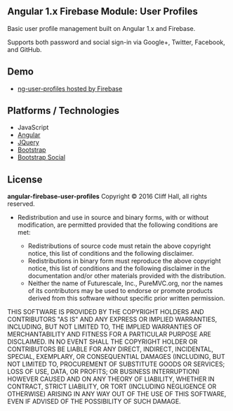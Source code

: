 ## Angular 1.x Firebase Module: User Profiles

Basic user profile management built on Angular 1.x and Firebase.

Supports both password and social sign-in via Google+, Twitter, Facebook, and GitHub.

## Demo
* [ng-user-profiles hosted by Firebase](https://ng-user-profiles.firebaseapp.com)

## Platforms / Technologies
* JavaScript
* [Angular](https://github.com/angular/angular.js)
* [JQuery](https://github.com/jquery/jquery)
* [Bootstrap](https://github.com/twbs/bootstrap)
* [Bootstrap Social](https://github.com/lipis/bootstrap-social)


## License
__angular-firebase-user-profiles__
Copyright © 2016 Cliff Hall, all rights reserved.

* Redistribution and use in source and binary forms, with or without modification, are permitted provided that the following conditions are met:

  * Redistributions of source code must retain the above copyright notice, this list of conditions and the following disclaimer.
  * Redistributions in binary form must reproduce the above copyright notice, this list of conditions and the following disclaimer in the documentation and/or other materials provided with the distribution.
  * Neither the name of Futurescale, Inc., PureMVC.org, nor the names of its contributors may be used to endorse or promote products derived from this software without specific prior written permission.

THIS SOFTWARE IS PROVIDED BY THE COPYRIGHT HOLDERS AND CONTRIBUTORS "AS IS" AND ANY EXPRESS OR IMPLIED WARRANTIES, INCLUDING, BUT NOT LIMITED TO, THE IMPLIED WARRANTIES OF MERCHANTABILITY AND FITNESS FOR A PARTICULAR PURPOSE ARE DISCLAIMED. IN NO EVENT SHALL THE COPYRIGHT HOLDER OR CONTRIBUTORS BE LIABLE FOR ANY DIRECT, INDIRECT, INCIDENTAL, SPECIAL, EXEMPLARY, OR CONSEQUENTIAL DAMAGES (INCLUDING, BUT NOT LIMITED TO, PROCUREMENT OF SUBSTITUTE GOODS OR SERVICES; LOSS OF USE, DATA, OR PROFITS; OR BUSINESS INTERRUPTION) HOWEVER CAUSED AND ON ANY THEORY OF LIABILITY, WHETHER IN CONTRACT, STRICT LIABILITY, OR TORT (INCLUDING NEGLIGENCE OR OTHERWISE) ARISING IN ANY WAY OUT OF THE USE OF THIS SOFTWARE, EVEN IF ADVISED OF THE POSSIBILITY OF SUCH DAMAGE.


